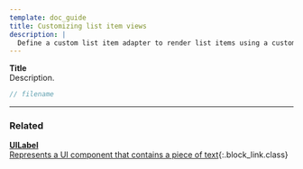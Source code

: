```yaml
---
template: doc_guide
title: Customizing list item views
description: |
  Define a custom list item adapter to render list items using a custom view.
---
```


<section>

**Title**<br>
Description.

</section>

```typescript
// filename
```

---

<footer>

### Related

[**UILabel**<br>Represents a UI component that contains a piece of text](/docs/ref/UILabel){:.block_link.class}

</footer>
